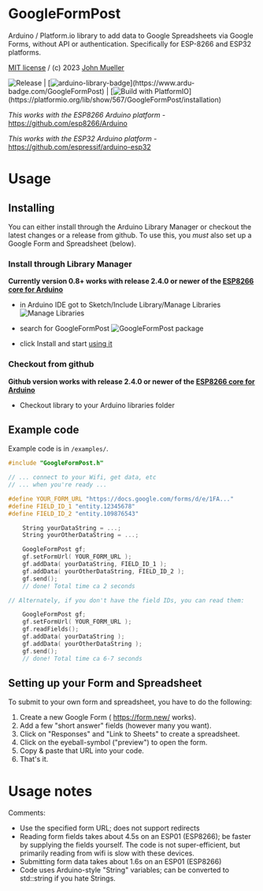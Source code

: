 # GoogleFormPost
Arduino / Platform.io library to add data to Google Spreadsheets via Google Forms, without API or authentication.
Specifically for ESP-8266 and ESP32 platforms.

[MIT license](LICENSE) / (c) 2023 [John Mueller](https://johnmu.com/)

![Release](https://img.shields.io/github/v/release/softplus/GoogleFormPost?include_prereleases) |
[![arduino-library-badge](https://www.ardu-badge.com/badge/GoogleFormPost.svg?)](https://www.ardu-badge.com/GoogleFormPost) |
[![Build with PlatformIO](https://img.shields.io/badge/PlatformIO-Library-orange?)](https://platformio.org/lib/show/567/GoogleFormPost/installation)

*This works with the ESP8266 Arduino platform* - https://github.com/esp8266/Arduino

*This works with the ESP32 Arduino platform* - https://github.com/espressif/arduino-esp32

# Usage

## Installing
You can either install through the Arduino Library Manager or checkout the latest changes or a release from github. 
To use this, you *must* also set up a Google Form and Spreadsheet (below).

### Install through Library Manager
__Currently version 0.8+ works with release 2.4.0 or newer of the [ESP8266 core for Arduino](https://github.com/esp8266/Arduino)__
 - in Arduino IDE got to Sketch/Include Library/Manage Libraries
  ![Manage Libraries](http://i.imgur.com/9BkEBkR.png)

 - search for GoogleFormPost
  ![GoogleFormPost package](http://i.imgur.com/18yIai8.png)

 - click Install and start [using it](#using)

###  Checkout from github
__Github version works with release 2.4.0 or newer of the [ESP8266 core for Arduino](https://github.com/esp8266/Arduino)__
- Checkout library to your Arduino libraries folder

## Example code

Example code is in `/examples/`.

```c++
#include "GoogleFormPost.h"

// ... connect to your Wifi, get data, etc
// ... when you're ready ...

#define YOUR_FORM_URL "https://docs.google.com/forms/d/e/1FA..."
#define FIELD_ID_1 "entity.12345678"
#define FIELD_ID_2 "entity.109876543"

    String yourDataString = ...;
    String yourOtherDataString = ...;

    GoogleFormPost gf;
    gf.setFormUrl( YOUR_FORM_URL );
    gf.addData( yourDataString, FIELD_ID_1 );
    gf.addData( yourOtherDataString, FIELD_ID_2 );
    gf.send();
    // done! Total time ca 2 seconds

// Alternately, if you don't have the field IDs, you can read them:

    GoogleFormPost gf;
    gf.setFormUrl( YOUR_FORM_URL );
    gf.readFields();
    gf.addData( yourDataString );
    gf.addData( yourOtherDataString );
    gf.send();
    // done! Total time ca 6-7 seconds

```

## Setting up your Form and Spreadsheet

To submit to your own form and spreadsheet, you have to do the following:

1. Create a new Google Form ( https://form.new/ works).
2. Add a few "short answer" fields (however many you want).
3. Click on "Responses" and "Link to Sheets" to create a spreadsheet.
4. Click on the eyeball-symbol ("preview") to open the form.
5. Copy & paste that URL into your code.
6. That's it.

# Usage notes

Comments:

* Use the specified form URL; does not support redirects
* Reading form fields takes about 4.5s on an ESP01 (ESP8266); be faster by supplying the fields yourself. The code is not super-efficient, but primarily reading from wifi is slow with these devices.
* Submitting form data takes about 1.6s on an ESP01 (ESP8266)
* Code uses Arduino-style "String" variables; can be converted to std::string if you hate Strings.
